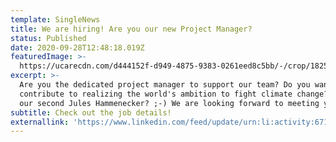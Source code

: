 ```yaml
---
template: SingleNews
title: We are hiring! Are you our new Project Manager?
status: Published
date: 2020-09-28T12:48:18.019Z
featuredImage: >-
  https://ucarecdn.com/d444152f-d949-4875-9383-0261eed8c5bb/-/crop/1825x1394/0,974/-/preview/
excerpt: >-
  Are you the dedicated project manager to support our team? Do you want to
  contribute to realizing the world's ambition to fight climate change? Are you
  our second Jules Hammenecker? ;-) We are looking forward to meeting you!
subtitle: Check out the job details!
externallink: 'https://www.linkedin.com/feed/update/urn:li:activity:6714582786616905728'
---
```


